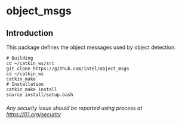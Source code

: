 # object_msgs
## Introduction
This package defines the object messages used by object detection.

```
# Building
cd ~/catkin_ws/src
git clone https://github.com/intel/object_msgs
cd ~/catkin_ws
catkin_make
# Installation
catkin_make install
source install/setup.bash
```

###### *Any security issue should be reported using process at https://01.org/security*
